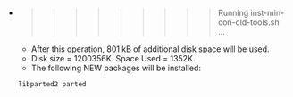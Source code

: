 * >>>>>>>>> Running inst-min-con-cld-tools.sh ...
  * After this operation, 801 kB of additional disk space will be used.
  * Disk size = 1200356K. Space Used = 1352K.
  * The following NEW packages will be installed:
  ```bash
  libparted2 parted
  ```
